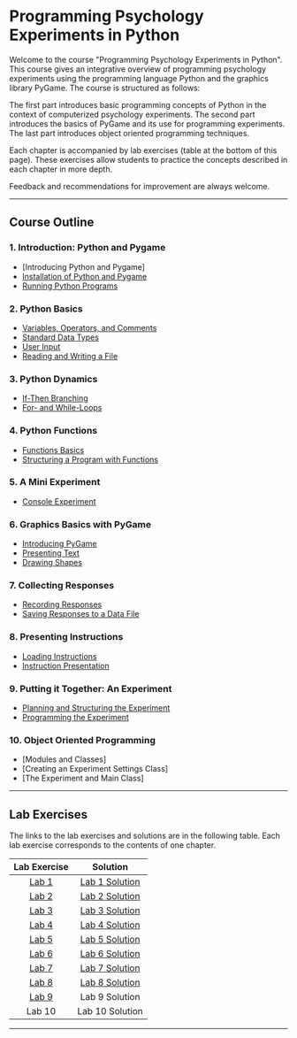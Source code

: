 # Programming Psychology Experiments in Python

Welcome to the course "Programming Psychology Experiments in Python". This course gives an integrative overview
of programming psychology experiments using the programming language Python and the graphics library PyGame.
The course is structured as follows:

The first part introduces basic programming concepts of Python in the context of computerized psychology experiments.
The second part introduces the basics of PyGame and its use for programming experiments.
The last part introduces object oriented programming techniques.

Each chapter is accompanied by lab exercises (table at the bottom of this page).
These exercises allow students to practice the concepts described in each chapter in more depth.

Feedback and recommendations for improvement are always welcome.

---
## Course Outline

### 1. Introduction: Python and Pygame
- [Introducing Python and Pygame]
- [Installation of Python and Pygame](https://github.com/imarevic/PsyPythonCourse/blob/master/notebooks/Chapter1/Installation.ipynb)
- [Running Python Programs](https://github.com/imarevic/PsyPythonCourse/blob/master/notebooks/Chapter1/RunningPython.ipynb)

### 2. Python Basics
- [Variables, Operators, and Comments](https://github.com/imarevic/PsyPythonCourse/blob/master/notebooks/Chapter2/VarOperatorsComments.ipynb)
- [Standard Data Types](https://github.com/imarevic/PsyPythonCourse/blob/master/notebooks/Chapter2/StandardDataTypes.ipynb)
- [User Input](https://github.com/imarevic/PsyPythonCourse/blob/master/notebooks/Chapter2/UserInput.ipynb)
- [Reading and Writing a File](https://github.com/imarevic/PsyPythonCourse/blob/master/notebooks/Chapter2/ReadingWritingFiles.ipynb)

### 3. Python Dynamics
- [If-Then Branching](https://github.com/imarevic/PsyPythonCourse/blob/master/notebooks/Chapter3/IfThenBranching.ipynb)
- [For- and While-Loops](https://github.com/imarevic/PsyPythonCourse/blob/master/notebooks/Chapter3/Loops.ipynb)

### 4. Python Functions
- [Functions Basics](https://github.com/imarevic/PsyPythonCourse/blob/master/notebooks/Chapter4/FunctionsBasics.ipynb)
- [Structuring a Program with Functions](https://github.com/imarevic/PsyPythonCourse/blob/master/notebooks/Chapter4/FunctionStructure.ipynb)

### 5. A Mini Experiment
- [Console Experiment](https://github.com/imarevic/PsyPythonCourse/blob/master/notebooks/Chapter5/MiniExperiment.ipynb)

### 6. Graphics Basics with PyGame
- [Introducing PyGame](https://github.com/imarevic/PsyPythonCourse/blob/master/notebooks/Chapter6/IntroPygame.ipynb)
- [Presenting Text](https://github.com/imarevic/PsyPythonCourse/blob/master/notebooks/Chapter6/PresentingText.ipynb)
- [Drawing Shapes](https://github.com/imarevic/PsyPythonCourse/blob/master/notebooks/Chapter6/DrawingShapes.ipynb)

### 7. Collecting Responses
- [Recording Responses](https://github.com/imarevic/PsyPythonCourse/blob/master/notebooks/Chapter7/RecResp.ipynb)
- [Saving Responses to a Data File](https://github.com/imarevic/PsyPythonCourse/blob/master/notebooks/Chapter7/SaveResp.ipynb)

### 8. Presenting Instructions
- [Loading Instructions](https://github.com/imarevic/PsyPythonCourse/blob/master/notebooks/Chapter8/LoadingInstructions.ipynb)
- [Instruction Presentation](https://github.com/imarevic/PsyPythonCourse/blob/master/notebooks/Chapter8/InstructionPresentation.ipynb)

### 9. Putting it Together: An Experiment
- [Planning and Structuring the Experiment](https://github.com/imarevic/PsyPythonCourse/blob/master/notebooks/Chapter9/PlanExp.ipynb)
- [Programming the Experiment](https://github.com/imarevic/PsyPythonCourse/blob/master/notebooks/Chapter9/ProgramExp.ipynb)

### 10. Object Oriented Programming
- [Modules and Classes]
- [Creating an Experiment Settings Class]
- [The Experiment and Main Class]

---
## Lab Exercises

The links to the lab exercises and solutions are in the following table.
Each lab exercise corresponds to the contents of one chapter.

| Lab Exercise | Solution       |
|:------------:|:--------------:|
| [Lab 1](https://github.com/imarevic/PsyPythonCourse/blob/master/labs/Lab1/Lab1.ipynb)        | [Lab 1 Solution](https://github.com/imarevic/PsyPythonCourse/blob/master/labsolutions/Lab1Solution.ipynb) |
| [Lab 2](https://github.com/imarevic/PsyPythonCourse/blob/master/labs/Lab2/Lab2.ipynb)        | [Lab 2 Solution](https://github.com/imarevic/PsyPythonCourse/blob/master/labsolutions/Lab2Solution.ipynb) |
| [Lab 3](https://github.com/imarevic/PsyPythonCourse/blob/master/labs/Lab3/Lab3.ipynb)        | [Lab 3 Solution](https://github.com/imarevic/PsyPythonCourse/blob/master/labsolutions/Lab3Solution.ipynb)  |
| [Lab 4](https://github.com/imarevic/PsyPythonCourse/blob/master/labs/Lab4/Lab4.ipynb)         | [Lab 4 Solution](https://github.com/imarevic/PsyPythonCourse/blob/master/labsolutions/Lab4Solution.ipynb) |
| [Lab 5](https://github.com/imarevic/PsyPythonCourse/blob/master/labs/Lab5/Lab5.ipynb)        | [Lab 5 Solution](https://github.com/imarevic/PsyPythonCourse/blob/master/labsolutions/Lab5Solution.ipynb) |
| [Lab 6](https://github.com/imarevic/PsyPythonCourse/blob/master/labs/Lab6/Lab6.ipynb)          | [Lab 6 Solution](https://github.com/imarevic/PsyPythonCourse/blob/master/labsolutions/Lab6Solution.ipynb) |
| [Lab 7](https://github.com/imarevic/PsyPythonCourse/blob/master/labs/Lab7/Lab7.ipynb)       | [Lab 7 Solution](https://github.com/imarevic/PsyPythonCourse/blob/master/labsolutions/Lab7Solution.ipynb) |
| [Lab 8](https://github.com/imarevic/PsyPythonCourse/blob/master/labs/Lab8/Lab8.ipynb)         | [Lab 8 Solution](https://github.com/imarevic/PsyPythonCourse/blob/master/labsolutions/Lab8Solution.ipynb)  |
| [Lab 9](https://github.com/imarevic/PsyPythonCourse/blob/master/labs/Lab9/Lab9.ipynb)        | Lab 9 Solution |
| Lab 10        | Lab 10 Solution |

---
